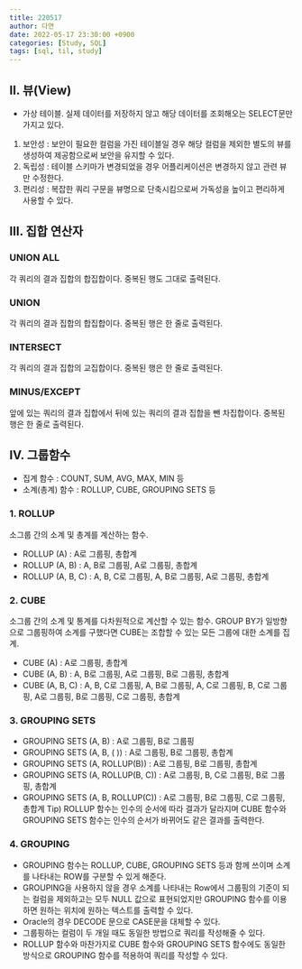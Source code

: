 ```yaml
---
title: 220517
author: 다연
date: 2022-05-17 23:30:00 +0900
categories: [Study, SQL]
tags: [sql, til, study]
---
```

## Ⅱ. 뷰(View)
* 가상 테이블. 실제 데이터를 저장하지 않고 해당 데이터를 조회해오는  SELECT문만 가지고 있다.
1. 보안성 : 보안이 필요한 컬럼을 가진 테이블일 경우 해당 컬럼을 제외한 별도의 뷰를 생성하여 제공함으로써 보안을 유지할 수 있다.
2. 독립성 : 테이블 스키마가 변경되었을 경우 어플리케이션은 변경하지 않고 관련 뷰만 수정한다.
3. 편리성 : 복잡한 쿼리 구문을 뷰명으로 단축시킴으로써 가독성을 높이고 편리하게 사용할 수 있다.

## Ⅲ. 집합 연산자
### UNION ALL
각 쿼리의 결과 집합의 합집합이다. 중복된 행도 그대로 출력된다.

### UNION
각 쿼리의 결과 집합의 합집합이다. 중복된 행은 한 줄로 출력된다.

### INTERSECT
각 쿼리의 결과 집합의 교집합이다. 중복된 행은 한 줄로 출력된다.

### MINUS/EXCEPT
앞에 있는 쿼리의 결과 집합에서 뒤에 있는 쿼리의 결과 집합을 뺀 차집합이다. 중복된 행은 한 줄로 출력된다.

## Ⅳ. 그룹함수
* 집계 함수 : COUNT, SUM, AVG, MAX, MIN 등
* 소계(총계) 함수 : ROLLUP, CUBE, GROUPING SETS 등

### 1. ROLLUP
소그룹 간의 소계 및 총계를 계산하는 함수.
* ROLLUP (A) : A로 그룹핑, 총합계
* ROLLUP (A, B) : A, B로 그룹핑, A로 그룹핑, 총합계
* ROLLUP (A, B, C) : A, B, C로 그룹핑, A, B로 그룹핑, A로 그룹핑, 총합계

### 2. CUBE
소그룹 간의 소계 및 통계를 다차원적으로 계산할 수 있는 함수. GROUP BY가 일방향으로 그룹핑하여 소계를 구했다면 CUBE는 조합할 수 있는 모든 그룹에 대한 소계를 집계.
* CUBE (A) : A로 그룹핑, 총합계
* CUBE (A, B) : A, B로 그룹핑, A로 그룹핑, B로 그룹핑, 총합계
* CUBE (A, B, C) : A, B, C로 그룹핑, A, B로 그룹핑, A, C로 그룹핑, B, C로 그룹핑, A로 그룹핑, B로 그룹핑, C로 그룹핑, 총합계

### 3. GROUPING SETS
* GROUPING SETS (A, B) : A로 그룹핑, B로 그룹핑
* GROUPING SETS (A, B, ( )) : A로 그룹핑, B로 그룹핑, 총합계
* GROUPING SETS (A, ROLLUP(B)) : A로 그룹핑, B로 그룹핑, 총합계
* GROUPING SETS (A, ROLLUP(B, C)) : A로 그룹핑, B, C로 그룹핑, B로 그룹핑, 총합계
* GROUPING SETS (A, B, ROLLUP(C)) : A로 그룹핑, B로 그룹핑, C로 그룹핑, 총합계
Tip) ROLLUP 함수는 인수의 순서에 따라 결과가 달라지며 CUBE 함수와 GROUPING SETS 함수는 인수의 순서가 바뀌어도 같은 결과를 출력한다.

### 4. GROUPING
* GROUPING 함수는 ROLLUP, CUBE, GROUPING SETS 등과 함께 쓰이며 소계를 나타내는 ROW를 구분할 수 있게 해준다.
* GROUPING을 사용하지 않을 경우 소계를 나타내는 Row에서 그룹핑의 기준이 되는 컬럼을 제외하고는 모두 NULL 값으로 표현되었지만 GROUPING 함수를 이용하면 원하는 위치에 원하는 텍스트를 출력할 수 있다.
* Oracle의 경우 DECODE 문으로 CASE문을 대체할 수 있다.
* 그룹핑하는 컬럼이 두 개일 때도 동일한 방법으로 쿼리를 작성해줄 수 있다.
* ROLLUP 함수와 마찬가지로 CUBE 함수와 GROUPING SETS 함수에도 동일한 방식으로 GROUPING 함수를 적용하여 쿼리를 작성할 수 있다.
